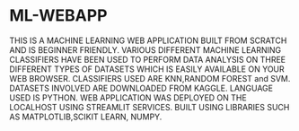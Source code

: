 # ML-WEBAPP
THIS IS A MACHINE LEARNING WEB APPLICATION BUILT FROM SCRATCH AND IS BEGINNER FRIENDLY.
VARIOUS DIFFERENT MACHINE LEARNING CLASSIFIERS HAVE BEEN USED TO PERFORM DATA ANALYSIS ON THREE DIFFERENT TYPES OF DATASETS WHICH IS EASILY AVAILABLE ON YOUR
WEB BROWSER. 
CLASSIFIERS USED ARE KNN,RANDOM FOREST and SVM.
DATASETS INVOLVED ARE DOWNLOADED FROM KAGGLE. 
LANGUAGE USED IS PYTHON.
WEB APPLICATION WAS DEPLOYED ON THE LOCALHOST USING STREAMLIT SERVICES.
BUILT USING LIBRARIES SUCH AS MATPLOTLIB,SCIKIT LEARN, NUMPY.
